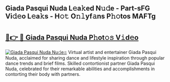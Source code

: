 ## Giada Pasqui Nuda L𝚎a𝚔ed N𝚞𝚍e - Part-sFG Vi𝚍𝚎o L𝚎a𝚔s - H𝚘𝚝 O𝚗𝚕yf𝚊ns P𝚑𝚘tos MAFTg

# <h2><a href="http://kf5tvo.oniu.top/?m=Giada+Pasqui+Nuda">🔗👉 🔴 Giada Pasqui Nuda P𝚑ot𝚘𝚜 V𝚒d𝚎o</a></h2>

[![Giada Pasqui Nuda Nu𝚍e𝚜](https://i.imgur.com/0qMVB7G.gif)](http://kf5tvo.oniu.top/?m=Giada+Pasqui+Nuda)
Virtual artist and entertainer Giada Pasqui Nuda, acclaimed for sharing dance and lifestyle inspiration through popular dance trends and brief films. Skilled contortionist partner Giada Pasqui Nuda, celebrated for their remarkable abilities and accomplishments in contorting their body with partners.  
